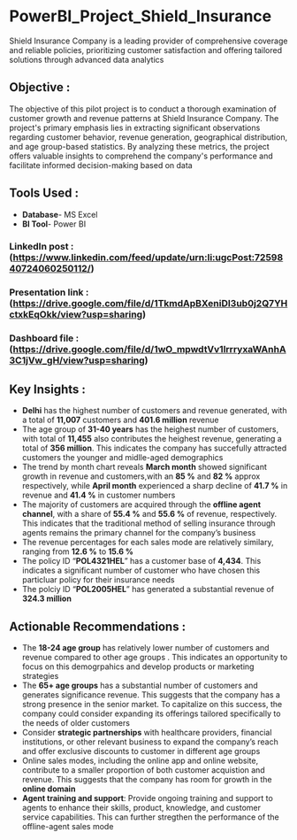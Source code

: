 # PowerBI_Project_Shield_Insurance


Shield Insurance Company is a leading provider of comprehensive coverage and reliable policies, prioritizing customer satisfaction and offering tailored solutions through advanced data analytics

## Objective : 

The objective of this pilot project is to conduct a thorough examination of customer growth and revenue patterns at Shield Insurance Company. The project's primary emphasis lies in extracting significant observations regarding customer behavior, revenue generation, geographical distribution, and age group-based statistics. By analyzing these metrics, the project offers valuable insights to comprehend the company's performance and facilitate informed decision-making based on data

## Tools Used : 

- **Database**- MS Excel 
- **BI Tool**- Power BI 

### LinkedIn post : (https://www.linkedin.com/feed/update/urn:li:ugcPost:7259840724060250112/)
### Presentation link : (https://drive.google.com/file/d/1TkmdApBXeniDI3ub0j2Q7YHctxkEqOkk/view?usp=sharing)
### Dashboard file : (https://drive.google.com/file/d/1wO_mpwdtVv1lrrryxaWAnhA3C1jVw_gH/view?usp=sharing)

## Key Insights : 

- **Delhi** has the highest number of customers and revenue generated, with a total of **11,007** customers and **401.6 million** revenue
- The age group of **31-40 years** has the heighest number of customers, with total of **11,455** also contributes the heighest revenue, generating a total of **356 million**. This indicates the company has succefully attracted customers the younger and midlle-aged demographics 
- The trend by month chart reveals **March month** showed significant growth in revenue and customers,with an **85 %**  and **82 %** approx respectively, while **April month** experienced a sharp decline of **41.7 %** in revenue and **41.4 %** in customer numbers 
- The majority of customers are acquired through the **offline agent channel**, with a share of **55.4 %** and **55.6 %** of revenue, respectively. This indicates that the traditional method of selling insurance through agents remains the primary channel for the company’s business
- The revenue percentages for each sales mode are relatively similary, ranging from **12.6 %** to **15.6 %**
- The policy ID “**POL4321HEL**” has a customer base of **4,434**. This indicates a significant number of customer who have chosen  this particluar policy for their insurance needs
- The polciy ID “**POL2005HEL**” has generated a substantial revenue of **324.3 million**

## Actionable Recommendations : 

- The **18-24 age group** has relatively lower number of customers and revenue compared to other age groups . This indicates an opportunity to focus on this demogrpahics and develop products or marketing strategies
- The **65+ age groups** has a substantial number of customers and generates significance revenue. This suggests that the company has a strong presence in the senior market. To capitalize on this success, the company could consider expanding its offerings tailored specifically to the needs of older customers
- Consider **strategic partnerships** with healthcare providers, financial institutions, or other relevant business to expand the company’s reach and offer exclusive discounts to customer in different age groups
- Online sales modes, including the online app and online website, contribute to a smaller proportion of both customer acquistion and revenue. This suggests that the company has room for growth in the **online domain** 
- **Agent training and support**: Provide ongoing training and support to agents to enhance their skills, product, knowledge, and customer service capabilities. This can further stregthen the performance of the offline-agent sales mode


